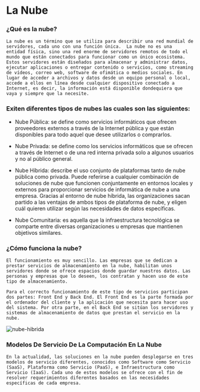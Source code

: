 # La Nube

### ¿Qué es la nube?
    
    La nube es un término que se utiliza para describir una red mundial de servidores, cada uno con una función única.  La nube no es una 
    entidad física, sino una red enorme de servidores remotos de todo el mundo que están conectados para funcionar como un único ecosistema.  
    Estos servidores están diseñados para almacenar y administrar datos, ejecutar aplicaciones o entregar contenido o servicios, como streaming 
    de vídeos, correo web, software de ofimática o medios sociales. En lugar de acceder a archivos y datos desde un equipo personal o local, 
    accede a ellos en línea desde cualquier dispositivo conectado a Internet, es decir, la información está disponible dondequiera que vaya y siempre que la necesite.

### Exiten diferentes tipos de nubes las cuales son las siguientes: 

- Nube Pública: se define como servicios informáticos que ofrecen proveedores externos a través de la Internet pública y que están disponibles para todo aquel que desee utilizarlos o comprarlos.

- Nube Privada: se define como los servicios informáticos que se ofrecen a través de Internet o de una red interna privada solo a algunos usuarios y no al público general.

- Nube Híbrida:  describe el uso conjunto de plataformas tanto de nube pública como privada. Puede referirse a cualquier combinación de soluciones de nube que funcionen conjuntamente en entornos locales y externos para proporcionar servicios de informática de nube a una empresa. Gracias al entorno de nube híbrida, las organizaciones sacan partido a las ventajas de ambos tipos de plataforma de nube, y eligen cuál quieren utilizar según las necesidades de datos específicas.

- Nube Comunitaria: es aquella que la infraestructura tecnológica se comparte entre diversas organizaciones u empresas que mantienen objetivos similares.

### ¿Cómo funciona la nube?

    El funcionamiento es muy sencillo. Las empresas que se dedican a prestar servicios de almacenamiento en la nube, habilitan unos servidores donde se ofrece espacios donde guardar nuestros datos. Las personas y empresas que lo deseen, los contratan y hacen uso de este tipo de almacenamiento.

    Para el correcto funcionamiento de este tipo de servicios participan dos partes: Front End y Back End. El Front End es la parte formada por el ordenador del cliente y la aplicación que necesita para hacer uso del sistema. Por otra parte, en el Back End se sitúan los servidores y sistemas de almacenamiento de datos que prestan el servicio en la nube.
![nube-hibrida](https://user-images.githubusercontent.com/83773490/117370928-b5949480-ae8c-11eb-8083-d68ae1971945.jpg)

### Modelos De Servicio De La Computación En La Nube
    En la actualidad, las soluciones en la nube pueden desplegarse en tres modelos de servicio diferentes, conocidos como Software como Servicio (SaaS), Plataforma como Servicio (PaaS), e Infraestructura como Servicio (IaaS). Cada uno de estos modelos se ofrece con el fin de resolver requerimientos diferentes basados en las necesidades específicas de cada empresa.
